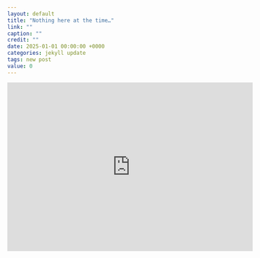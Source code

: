 ```yaml
---
layout: default
title: "Nothing here at the time…"
link: ""
caption: ""
credit: ""
date: 2025-01-01 00:00:00 +0000
categories: jekyll update
tags: new post
value: 0
---
```


<iframe
      src="https://archive.org/embed/storybyrobertmckee"
      width="560" height="384" frameborder="0"
      webkitallowfullscreen="true" mozallowfullscreen="true" allowfullscreen
    ></iframe>

<!-- 

fix the unrealistic [('Noahide')] story: replace (Noah) with [Mary Magdalene] for gentiles

-->
